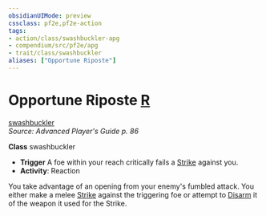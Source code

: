 ```yaml
---
obsidianUIMode: preview
cssclass: pf2e,pf2e-action
tags:
- action/class/swashbuckler-apg
- compendium/src/pf2e/apg
- trait/class/swashbuckler
aliases: ["Opportune Riposte"]
---
```

# Opportune Riposte [R](chapter-9-playing-the-game.md#Actions "Reaction")
[swashbuckler](rules/traits/swashbuckler-apg.md)  
*Source: Advanced Player's Guide p. 86*  

**Class** swashbuckler
- **Trigger** A foe within your reach critically fails a [Strike](strike.md) against you.
- **Activity**: Reaction

You take advantage of an opening from your enemy's fumbled attack. You either make a melee [Strike](strike.md) against the triggering foe or attempt to [Disarm](rules/actions/disarm.md) it of the weapon it used for the Strike.